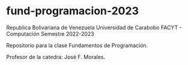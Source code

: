# fund-programacion-2023

Republica Bolivariana de Venezuela
Universidad de Carabobo
FACYT - Computación
Semestre 2022-2023

Repositorio para la clase Fundamentos de Programación.

Profesor de la catedra: José F. Morales.
